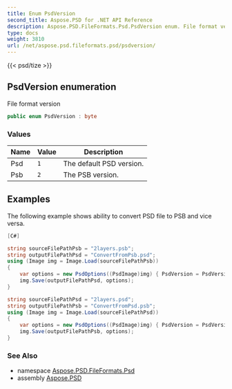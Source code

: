 ```yaml
---
title: Enum PsdVersion
second_title: Aspose.PSD for .NET API Reference
description: Aspose.PSD.FileFormats.Psd.PsdVersion enum. File format version
type: docs
weight: 3810
url: /net/aspose.psd.fileformats.psd/psdversion/
---
```

{{< psd/tize >}}
## PsdVersion enumeration

File format version

```csharp
public enum PsdVersion : byte
```

### Values

| Name | Value | Description |
| --- | --- | --- |
| Psd | `1` | The default PSD version. |
| Psb | `2` | The PSB version. |

## Examples

The following example shows ability to convert PSD file to PSB and vice versa.

```csharp
[C#]

string sourceFilePathPsb = "2layers.psb";
string outputFilePathPsd = "ConvertFromPsb.psd";
using (Image img = Image.Load(sourceFilePathPsb))
{
    var options = new PsdOptions((PsdImage)img) { PsdVersion = PsdVersion.Psd };
    img.Save(outputFilePathPsd, options);
}

string sourceFilePathPsd = "2layers.psd";
string outputFilePathPsb = "ConvertFromPsd.psb";
using (Image img = Image.Load(sourceFilePathPsd))
{
    var options = new PsdOptions((PsdImage)img) { PsdVersion = PsdVersion.Psb };
    img.Save(outputFilePathPsb, options);
}
```

### See Also

* namespace [Aspose.PSD.FileFormats.Psd](../../aspose.psd.fileformats.psd/)
* assembly [Aspose.PSD](../../)


